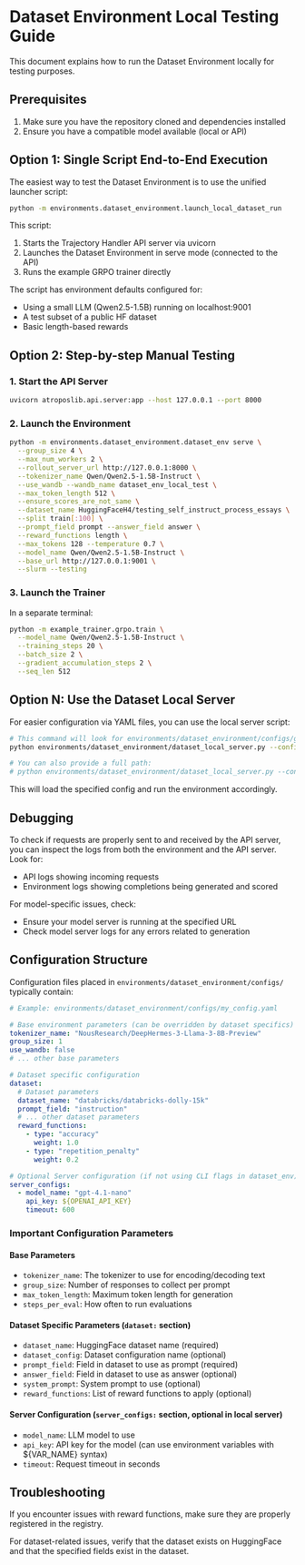 # Dataset Environment Local Testing Guide

This document explains how to run the Dataset Environment locally for testing purposes.

## Prerequisites

1. Make sure you have the repository cloned and dependencies installed
2. Ensure you have a compatible model available (local or API)

## Option 1: Single Script End-to-End Execution

The easiest way to test the Dataset Environment is to use the unified launcher script:

```bash
python -m environments.dataset_environment.launch_local_dataset_run
```

This script:
1. Starts the Trajectory Handler API server via uvicorn
2. Launches the Dataset Environment in serve mode (connected to the API)
3. Runs the example GRPO trainer directly

The script has environment defaults configured for:
- Using a small LLM (Qwen2.5-1.5B) running on localhost:9001
- A test subset of a public HF dataset
- Basic length-based rewards

## Option 2: Step-by-step Manual Testing

### 1. Start the API Server

```bash
uvicorn atroposlib.api.server:app --host 127.0.0.1 --port 8000
```

### 2. Launch the Environment

```bash
python -m environments.dataset_environment.dataset_env serve \
  --group_size 4 \
  --max_num_workers 2 \
  --rollout_server_url http://127.0.0.1:8000 \
  --tokenizer_name Qwen/Qwen2.5-1.5B-Instruct \
  --use_wandb --wandb_name dataset_env_local_test \
  --max_token_length 512 \
  --ensure_scores_are_not_same \
  --dataset_name HuggingFaceH4/testing_self_instruct_process_essays \
  --split train[:100] \
  --prompt_field prompt --answer_field answer \
  --reward_functions length \
  --max_tokens 128 --temperature 0.7 \
  --model_name Qwen/Qwen2.5-1.5B-Instruct \
  --base_url http://127.0.0.1:9001 \
  --slurm --testing
```

### 3. Launch the Trainer

In a separate terminal:

```bash
python -m example_trainer.grpo.train \
  --model_name Qwen/Qwen2.5-1.5B-Instruct \
  --training_steps 20 \
  --batch_size 2 \
  --gradient_accumulation_steps 2 \
  --seq_len 512
```

## Option N: Use the Dataset Local Server

For easier configuration via YAML files, you can use the local server script:

```bash
# This command will look for environments/dataset_environment/configs/gsm8k.yaml
python environments/dataset_environment/dataset_local_server.py --config gsm8k

# You can also provide a full path:
# python environments/dataset_environment/dataset_local_server.py --config /path/to/your/custom_config.yaml
```

This will load the specified config and run the environment accordingly.

## Debugging

To check if requests are properly sent to and received by the API server, you can inspect the logs from both the environment and the API server. Look for:

- API logs showing incoming requests
- Environment logs showing completions being generated and scored

For model-specific issues, check:
- Ensure your model server is running at the specified URL
- Check model server logs for any errors related to generation

## Configuration Structure

Configuration files placed in `environments/dataset_environment/configs/` typically contain:

```yaml
# Example: environments/dataset_environment/configs/my_config.yaml

# Base environment parameters (can be overridden by dataset specifics)
tokenizer_name: "NousResearch/DeepHermes-3-Llama-3-8B-Preview"
group_size: 1
use_wandb: false
# ... other base parameters

# Dataset specific configuration
dataset:
  # Dataset parameters
  dataset_name: "databricks/databricks-dolly-15k"
  prompt_field: "instruction"
  # ... other dataset parameters
  reward_functions:
    - type: "accuracy"
      weight: 1.0
    - type: "repetition_penalty"
      weight: 0.2

# Optional Server configuration (if not using CLI flags in dataset_env)
server_configs:
  - model_name: "gpt-4.1-nano"
    api_key: ${OPENAI_API_KEY}
    timeout: 600
```

### Important Configuration Parameters

#### Base Parameters

- `tokenizer_name`: The tokenizer to use for encoding/decoding text
- `group_size`: Number of responses to collect per prompt
- `max_token_length`: Maximum token length for generation
- `steps_per_eval`: How often to run evaluations

#### Dataset Specific Parameters (`dataset:` section)

- `dataset_name`: HuggingFace dataset name (required)
- `dataset_config`: Dataset configuration name (optional)
- `prompt_field`: Field in dataset to use as prompt (required)
- `answer_field`: Field in dataset to use as answer (optional)
- `system_prompt`: System prompt to use (optional)
- `reward_functions`: List of reward functions to apply (optional)

#### Server Configuration (`server_configs:` section, optional in local server)

- `model_name`: LLM model to use
- `api_key`: API key for the model (can use environment variables with ${VAR_NAME} syntax)
- `timeout`: Request timeout in seconds

## Troubleshooting

If you encounter issues with reward functions, make sure they are properly registered in the registry.

For dataset-related issues, verify that the dataset exists on HuggingFace and that the specified fields exist in the dataset.
